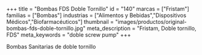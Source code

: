 +++
title = "Bombas FDS Doble Tornillo"
id = "140"
marcas = ["Fristam"]
familias = ["Bombas"]
industrias = ["Alimentos y Bebidas","Dispositivos Médicos","Biofarmacéuticos"]
thumbnail = "images/productos/original-bombas-fds-doble-tornillo.jpg"
meta_description = "Fristam, Doble tornillo, FDS"
meta_keywords = "doble screw pump"
+++
<p>Bombas Sanitarias de doble tornillo</p>